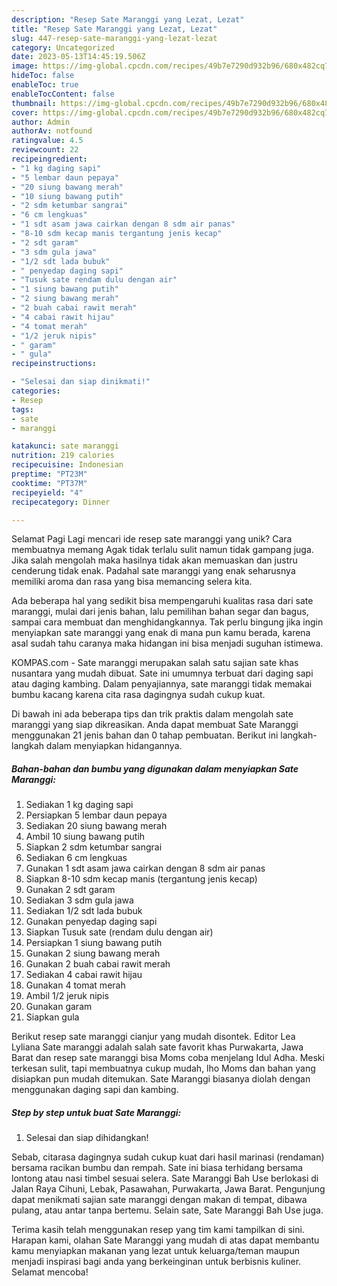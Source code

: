 ```yaml
---
description: "Resep Sate Maranggi yang Lezat, Lezat"
title: "Resep Sate Maranggi yang Lezat, Lezat"
slug: 447-resep-sate-maranggi-yang-lezat-lezat
category: Uncategorized
date: 2023-05-13T14:45:19.506Z
image: https://img-global.cpcdn.com/recipes/49b7e7290d932b96/680x482cq70/sate-maranggi-foto-resep-utama.jpg
hideToc: false
enableToc: true
enableTocContent: false
thumbnail: https://img-global.cpcdn.com/recipes/49b7e7290d932b96/680x482cq70/sate-maranggi-foto-resep-utama.jpg
cover: https://img-global.cpcdn.com/recipes/49b7e7290d932b96/680x482cq70/sate-maranggi-foto-resep-utama.jpg
author: Admin
authorAv: notfound
ratingvalue: 4.5
reviewcount: 22
recipeingredient:
- "1 kg daging sapi"
- "5 lembar daun pepaya"
- "20 siung bawang merah"
- "10 siung bawang putih"
- "2 sdm ketumbar sangrai"
- "6 cm lengkuas"
- "1 sdt asam jawa cairkan dengan 8 sdm air panas"
- "8-10 sdm kecap manis tergantung jenis kecap"
- "2 sdt garam"
- "3 sdm gula jawa"
- "1/2 sdt lada bubuk"
- " penyedap daging sapi"
- "Tusuk sate rendam dulu dengan air"
- "1 siung bawang putih"
- "2 siung bawang merah"
- "2 buah cabai rawit merah"
- "4 cabai rawit hijau"
- "4 tomat merah"
- "1/2 jeruk nipis"
- " garam"
- " gula"
recipeinstructions:

- "Selesai dan siap dinikmati!"
categories:
- Resep
tags:
- sate
- maranggi

katakunci: sate maranggi 
nutrition: 219 calories
recipecuisine: Indonesian
preptime: "PT23M"
cooktime: "PT37M"
recipeyield: "4"
recipecategory: Dinner

---
```



Selamat Pagi Lagi mencari ide resep sate maranggi yang unik? Cara membuatnya memang Agak tidak terlalu sulit namun tidak gampang juga. Jika salah mengolah maka hasilnya tidak akan memuaskan dan justru cenderung tidak enak. Padahal sate maranggi yang enak seharusnya memiliki aroma dan rasa yang bisa memancing selera kita.


Ada beberapa hal yang sedikit bisa mempengaruhi kualitas rasa dari sate maranggi, mulai dari jenis bahan, lalu pemilihan bahan segar dan bagus, sampai cara membuat dan menghidangkannya. Tak perlu bingung jika ingin menyiapkan sate maranggi yang enak di mana pun kamu berada, karena asal sudah tahu caranya maka hidangan ini bisa menjadi suguhan istimewa.

KOMPAS.com - Sate maranggi merupakan salah satu sajian sate khas nusantara yang mudah dibuat. Sate ini umumnya terbuat dari daging sapi atau daging kambing. Dalam penyajiannya, sate maranggi tidak memakai bumbu kacang karena cita rasa dagingnya sudah cukup kuat.


Di bawah ini ada beberapa tips dan trik praktis dalam mengolah sate maranggi yang siap dikreasikan. Anda dapat membuat Sate Maranggi menggunakan 21 jenis bahan dan 0 tahap pembuatan. Berikut ini langkah-langkah dalam menyiapkan hidangannya.

<!--inarticleads1-->

##### Bahan-bahan dan bumbu yang digunakan dalam menyiapkan Sate Maranggi:

1. Sediakan 1 kg daging sapi
1. Persiapkan 5 lembar daun pepaya
1. Sediakan 20 siung bawang merah
1. Ambil 10 siung bawang putih
1. Siapkan 2 sdm ketumbar sangrai
1. Sediakan 6 cm lengkuas
1. Gunakan 1 sdt asam jawa cairkan dengan 8 sdm air panas
1. Siapkan 8-10 sdm kecap manis (tergantung jenis kecap)
1. Gunakan 2 sdt garam
1. Sediakan 3 sdm gula jawa
1. Sediakan 1/2 sdt lada bubuk
1. Gunakan  penyedap daging sapi
1. Siapkan Tusuk sate (rendam dulu dengan air)
1. Persiapkan 1 siung bawang putih
1. Gunakan 2 siung bawang merah
1. Gunakan 2 buah cabai rawit merah
1. Sediakan 4 cabai rawit hijau
1. Gunakan 4 tomat merah
1. Ambil 1/2 jeruk nipis
1. Gunakan  garam
1. Siapkan  gula


Berikut resep sate maranggi cianjur yang mudah disontek. Editor Lea Lyliana Sate maranggi adalah salah sate favorit khas Purwakarta, Jawa Barat dan resep sate maranggi bisa Moms coba menjelang Idul Adha. Meski terkesan sulit, tapi membuatnya cukup mudah, lho Moms dan bahan yang disiapkan pun mudah ditemukan. Sate Maranggi biasanya diolah dengan menggunakan daging sapi dan kambing. 

<!--inarticleads2-->

##### Step by step untuk buat Sate Maranggi:


1. Selesai dan siap dihidangkan!

Sebab, citarasa dagingnya sudah cukup kuat dari hasil marinasi (rendaman) bersama racikan bumbu dan rempah. Sate ini biasa terhidang bersama lontong atau nasi timbel sesuai selera. Sate Maranggi Bah Use berlokasi di Jalan Raya Cihuni, Lebak, Pasawahan, Purwakarta, Jawa Barat. Pengunjung dapat menikmati sajian sate maranggi dengan makan di tempat, dibawa pulang, atau antar tanpa bertemu. Selain sate, Sate Maranggi Bah Use juga. 

Terima kasih telah menggunakan resep yang tim kami tampilkan di sini. Harapan kami, olahan Sate Maranggi yang mudah di atas dapat membantu kamu menyiapkan makanan yang lezat untuk keluarga/teman maupun menjadi inspirasi bagi anda yang berkeinginan untuk berbisnis kuliner. Selamat mencoba!
